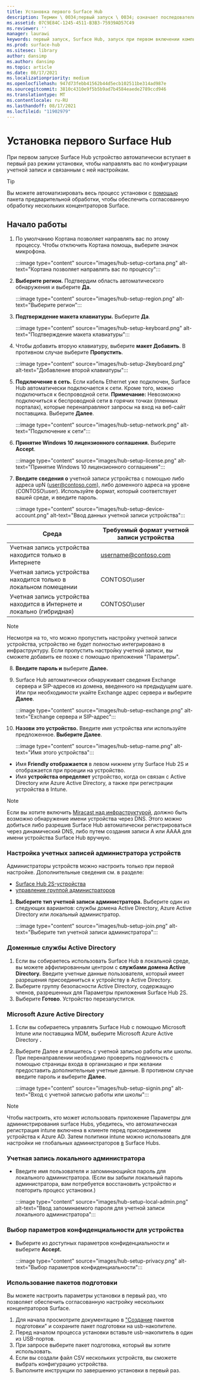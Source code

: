 ```yaml
---
title: Установка первого Surface Hub
description: Термин \ 0034;первый запуск \ 0034; означает последовательность действий, выполняемых после первого включения Microsoft Surface Hub. Это синоним термина \ 0034;запуск при первом включении компьютера \ 0034;. Этот процесс подробно описывается в данном разделе.
ms.assetid: 07C9E84C-1245-4511-B3B3-75939AD57C49
ms.reviewer: ''
manager: laurawi
keywords: первый запуск, Surface Hub, запуск при первом включении компьютера, OOBE
ms.prod: surface-hub
ms.sitesec: library
author: dansimp
ms.author: dansimp
ms.topic: article
ms.date: 08/17/2021
ms.localizationpriority: medium
ms.openlocfilehash: 947d73febb41562b44d5ecb102511be314ad987e
ms.sourcegitcommit: 3810c4310e9f5b5b9ad7b4584eaede2789ccd946
ms.translationtype: MT
ms.contentlocale: ru-RU
ms.lasthandoff: 08/17/2021
ms.locfileid: "11902979"
---
```

# <a name="first-time-setup-for-surface-hub"></a>Установка первого Surface Hub

При первом запуске Surface Hub устройство автоматически вступает в первый раз режим установки, чтобы направлять вас по конфигурации учетной записи и связанным с ней настройкам.

> [!TIP]
> Вы можете автоматизировать весь процесс установки с [помощью](#use-provisioning-packages) пакета предварительной обработки, чтобы обеспечить согласованную обработку нескольких концентраторов Surface.

## <a name="get-started"></a>Начало работы

1. По умолчанию Кортана позволяет направлять вас по этому процессу. Чтобы отключить Кортана помощь, выберите значок микрофона.

    :::image type="content" source="images/hub-setup-cortana.png" alt-text="Кортана позволяет направлять вас по процессу":::

2. **Выберите регион.** Подтвердим область автоматического обнаружения и выберите **Да.**

    :::image type="content" source="images/hub-setup-region.png" alt-text="Выберите регион":::

3. **Подтверждение макета клавиатуры.** Выберите **Да**.

    :::image type="content" source="images/hub-setup-keyboard.png" alt-text="Подтверждение макета клавиатуры":::

4. Чтобы добавить вторую клавиатуру, выберите **макет Добавить**. В противном случае выберите **Пропустить**.

    :::image type="content" source="images/hub-setup-2keyboard.png" alt-text="Добавление второй клавиатуры":::

5. **Подключение в сеть.** Если кабель Ethernet уже подключен, Surface Hub автоматически подключается к сети. Кроме того, можно подключиться к беспроводной сети. **Примечание:** Невозможно подключиться к беспроводной сети в горячих точках (пленных порталах), которые перенаправляют запросы на вход на веб-сайт поставщика. Выберите **Далее**.

    :::image type="content" source="images/hub-setup-network.png" alt-text="Подключение к сети":::

6. **Принятие Windows 10 лицензионного соглашения.** Выберите **Accept**.

    :::image type="content" source="images/hub-setup-license.png" alt-text="Принятие Windows 10 лицензионного соглашения":::

7. **Введите сведения о** учетной записи устройства с помощью либо адреса upN (user@contoso.com), либо доменного адреса на уровне (CONTOSO\user). Используйте формат, который соответствует вашей среде, и введите пароль.

    :::image type="content" source="images/hub-setup-device-account.png" alt-text="Ввод данных учетной записи устройства":::

| Среда                                              | Требуемый формат учетной записи устройства |
| -------------------------------------------------------- | ---------------------------------- |
| Учетная запись устройства находится только в Интернете                     | username@contoso.com               |
| Учетная запись устройства находится только в локальном помещении                | CONTOSO\user                       |
| Учетная запись устройства находится в Интернете и локально (гибридная) | CONTOSO\user                       |

>[!NOTE]
>Несмотря на то, что можно пропустить настройку учетной записи устройства, устройство не будет полностью интегрировано в инфраструктуру. Если пропустить настройку учетной записи, вы сможете добавить ее позже с помощью приложения "Параметры".

8. **Введите пароль и** выберите **Далее.**

9. Surface Hub автоматически обнаруживает сведения Exchange сервера и SIP-адресов из домена, введенного на предыдущем шаге. Или при необходимости укайте Exchange адрес сервера и выберите **Далее**.

    :::image type="content" source="images/hub-setup-exchange.png" alt-text="Exchange сервера и SIP-адрес":::

10. **Назови это устройство.** Введите имя устройства или используйте предложенное. **Выберите Далее**.

    :::image type="content" source="images/hub-setup-name.png" alt-text="Имя этого устройства":::

- Имя **Friendly отображается** в левом нижнем углу Surface Hub 2S и отображается при проеции на устройство.
- Имя **устройства определяет** устройство, когда он связан с Active Directory или Azure Active Directory, а также при регистрации устройства в Intune.

>[!NOTE]
>Если вы хотите включить [Miracast над инфраструктурой](miracast-over-infrastructure.md), должно быть возможно обнаружение имени устройства через DNS. Этого можно добиться либо разрешив Surface Hub автоматически регистрироваться через динамический DNS, либо путем создания записи A или AAAA для имени устройства Surface Hub вручную.

### <a name="configure-device-admin-accounts"></a>Настройка учетных записей администратора устройств

Администраторы устройств можно настроить только при первой настройке. Дополнительные сведения см. в разделе:

- [Surface Hub 2S-устройства](/surface-hub/prepare-your-environment-for-surface-hub#device-affiliation)
- [управление группой администраторов](admin-group-management-for-surface-hub.md)

1. **Выберите тип учетной записи администратора.** Выберите один из следующих вариантов: службы домена Active Directory, Azure Active Directory или локальный администратор.

    :::image type="content" source="images/hub-setup-join.png" alt-text="Выберите тип учетной записи администратора":::

### <a name="active-directory-domain-services"></a>Доменные службы Active Directory

1. Если вы собираетесь использовать Surface Hub в локальной среде, вы можете аффилированным центром с **службами домена Active Directory.**  Введите учетные данные пользователя, который имеет разрешения присоединиться к устройству в Active Directory.
2. Выберите группу безопасности Active Directory, содержащую членов, разрешенных для Параметры приложения Surface Hub 2S.
3. Выберите **Готово**. Устройство перезапустится.

### <a name="microsoft-azure-active-directory"></a>Microsoft Azure Active Directory

1. Если вы собираетесь управлять Surface Hub с помощью Microsoft Intune или поставщика MDM, выберите Microsoft Azure Active Directory **.**
2. Выберите Далее и впишитесь с учетной записью работы или школы. При перенаправлении необходимо проверить подлинность с помощью страницы входа в организацию и при желании предоставить дополнительные учетные данные. В противном случае введите пароль и выберите **Далее.**

    :::image type="content" source="images/hub-setup-signin.png" alt-text="Вход с учетной записью работы или школы":::

>[!NOTE]
>Чтобы настроить, кто может использовать приложение Параметры для администрирования surface Hubs, убедитесь, что автоматическая регистрация intune включена в клиенте перед присоединением устройства к Azure AD. Затем политики intune можно использовать для настройки не глобальных администраторов [в](surface-hub-2s-nonglobal-admin.md) Surface Hubs.

### <a name="local-administrator-account"></a>Учетная запись локального администратора

- Введите имя пользователя и запоминающийся пароль для локального администратора. (Если [](surface-hub-2s-recover-reset.md) вы забыли локальный пароль администратора, вам потребуется восстановить устройство и повторить процесс установки.)  

    :::image type="content" source="images/hub-setup-local-admin.png" alt-text="Ввод запоминаемого пароля для учетной записи локального администратора":::

### <a name="choose-privacy-settings-for-your-device"></a>Выбор параметров конфиденциальности для устройства

- Выберите из доступных параметров конфиденциальности и выберите **Accept.**

    :::image type="content" source="images/hub-setup-privacy.png" alt-text="Выбор параметров конфиденциальности":::

### <a name="use-provisioning-packages"></a>Использование пакетов подготовки

Вы можете настроить параметры установки в первый раз, что позволяет обеспечить согласованную настройку нескольких концентраторов Surface.

1. Для начала просмотрите документацию в ["Создание](provisioning-packages-for-surface-hub.md) пакетов подготовки" и сохраните пакет подготовки на usb-накопителе.
2. Перед началом процесса установки вставьте usb-накопитель в один из USB-портов.
3. При запросе выберите пакет подготовка, который вы хотите использовать.
4. Если вы создали файл CSV нескольких устройств, вы сможете выбрать конфигурацию устройства.
5. Выполните инструкции по завершению установки в первый раз.
